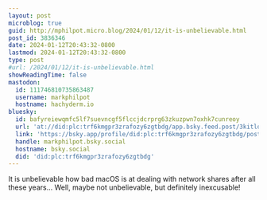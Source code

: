 ```yaml
---
layout: post
microblog: true
guid: http://mphilpot.micro.blog/2024/01/12/it-is-unbelievable.html
post_id: 3836346
date: 2024-01-12T20:43:32-0800
lastmod: 2024-01-12T20:43:32-0800
type: post
#url: /2024/01/12/it-is-unbelievable.html
showReadingTime: false
mastodon:
  id: 111746810735863487
  username: markphilpot
  hostname: hachyderm.io
bluesky:
  id: bafyreiewqmfc5lf7suevncgf5flccjdcrprg63zkuzpwn7oxhk7cunreoy
  url: 'at://did:plc:trf6kmgpr3zrafozy6zgtbdg/app.bsky.feed.post/3kitlq7kd6i2u'
  link: 'https://bsky.app/profile/did:plc:trf6kmgpr3zrafozy6zgtbdg/post/3kitlq7kd6i2u'
  handle: markphilpot.bsky.social
  hostname: bsky.social
  did: 'did:plc:trf6kmgpr3zrafozy6zgtbdg'
---
```

It is unbelievable how bad macOS is at dealing with network shares after all these years... Well, maybe not unbelievable, but definitely inexcusable!

